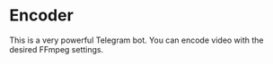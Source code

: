 # Encoder
This is a very powerful Telegram bot. You can encode video with the desired FFmpeg settings.
